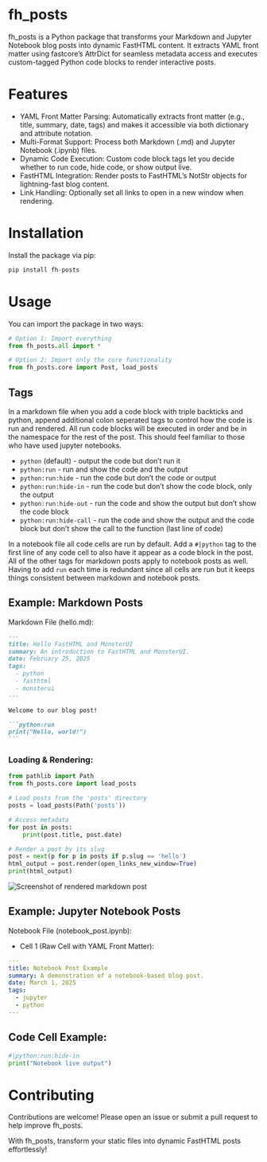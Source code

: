 # fh_posts


<!-- WARNING: THIS FILE WAS AUTOGENERATED! DO NOT EDIT! -->

fh_posts is a Python package that transforms your Markdown and Jupyter
Notebook blog posts into dynamic FastHTML content. It extracts YAML
front matter using fastcore’s AttrDict for seamless metadata access and
executes custom-tagged Python code blocks to render interactive posts.

# Features

- YAML Front Matter Parsing: Automatically extracts front matter (e.g.,
  title, summary, date, tags) and makes it accessible via both
  dictionary and attribute notation.
- Multi-Format Support: Process both Markdown (.md) and Jupyter Notebook
  (.ipynb) files.
- Dynamic Code Execution: Custom code block tags let you decide whether
  to run code, hide code, or show output live.
- FastHTML Integration: Render posts to FastHTML’s NotStr objects for
  lightning-fast blog content.
- Link Handling: Optionally set all links to open in a new window when
  rendering.

# Installation

Install the package via pip:

``` python
pip install fh-posts
```

# Usage

You can import the package in two ways:

``` python
# Option 1: Import everything
from fh_posts.all import *

# Option 2: Import only the core functionality
from fh_posts.core import Post, load_posts
```

## Tags

In a markdown file when you add a code block with triple backticks and
python, append additional colon seperated tags to control how the code
is run and rendered. All run code blocks will be executed in order and
be in the namespace for the rest of the post. This should feel familiar
to those who have used jupyter notebooks.

- `python` (default) - output the code but don’t run it
- `python:run` - run and show the code and the output
- `python:run:hide` - run the code but don’t the code or output
- `python:run:hide-in` - run the code but don’t show the code block,
  only the output
- `python:run:hide-out` - run the code and show the output but don’t
  show the code block
- `python:run:hide-call` - run the code and show the output and the code
  block but don’t show the call to the function (last line of code)

In a notebook file all code cells are run by default. Add a `#|python`
tag to the first line of any code cell to also have it appear as a code
block in the post. All of the other tags for markdown posts apply to
notebook posts as well. Having to add `run` each time is redundant since
all cells are run but it keeps things consistent between markdown and
notebook posts.

## Example: Markdown Posts

Markdown File (hello.md):

```` markdown
---
title: Hello FastHTML and MonsterUI
summary: An introduction to FastHTML and MonsterUI.
date: February 25, 2025
tags:
  - python
  - fasthtml
  - monsterui
---

Welcome to our blog post!

```python:run
print("Hello, world!")
```
````

### Loading & Rendering:

``` python
from pathlib import Path
from fh_posts.core import load_posts

# Load posts from the 'posts' directory
posts = load_posts(Path('posts'))

# Access metadata
for post in posts:
    print(post.title, post.date)

# Render a post by its slug
post = next(p for p in posts if p.slug == 'hello')
html_output = post.render(open_links_new_window=True)
print(html_output)
```

![Screenshot of rendered markdown post](./images/md_render.png)

## Example: Jupyter Notebook Posts

Notebook File (notebook_post.ipynb):

- Cell 1 (Raw Cell with YAML Front Matter):

``` yaml
---
title: Notebook Post Example
summary: A demonstration of a notebook-based blog post.
date: March 1, 2025
tags:
  - jupyter
  - python
---
```

## Code Cell Example:

``` python
#|python:run:hide-in
print("Notebook live output")
```

# Contributing

Contributions are welcome! Please open an issue or submit a pull request
to help improve fh_posts.

With fh_posts, transform your static files into dynamic FastHTML posts
effortlessly!
